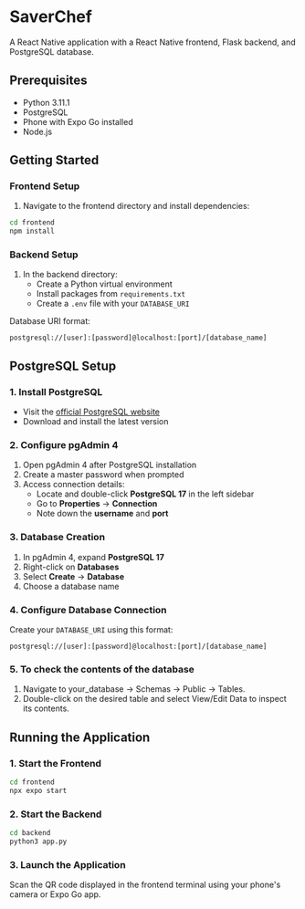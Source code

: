 # SaverChef

A React Native application with a React Native frontend, Flask backend, and PostgreSQL database.

## Prerequisites
- Python 3.11.1
- PostgreSQL
- Phone with Expo Go installed
- Node.js

## Getting Started

### Frontend Setup

1. Navigate to the frontend directory and install dependencies:

```bash
cd frontend
npm install
```

### Backend Setup

1. In the backend directory:
   - Create a Python virtual environment
   - Install packages from `requirements.txt`
   - Create a `.env` file with your `DATABASE_URI`

Database URI format:

```
postgresql://[user]:[password]@localhost:[port]/[database_name]
```

## PostgreSQL Setup

### 1. Install PostgreSQL
- Visit the [official PostgreSQL website](https://www.postgresql.org)
- Download and install the latest version

### 2. Configure pgAdmin 4
1. Open pgAdmin 4 after PostgreSQL installation
2. Create a master password when prompted
3. Access connection details:
   - Locate and double-click **PostgreSQL 17** in the left sidebar
   - Go to **Properties** → **Connection**
   - Note down the **username** and **port**

### 3. Database Creation
1. In pgAdmin 4, expand **PostgreSQL 17**
2. Right-click on **Databases**
3. Select **Create** → **Database**
4. Choose a database name

### 4. Configure Database Connection
Create your `DATABASE_URI` using this format:

```
postgresql://[user]:[password]@localhost:[port]/[database_name]
```
### 5. To check the contents of the database
1. Navigate to your_database -> Schemas -> Public -> Tables.
2. Double-click on the desired table and select View/Edit Data to inspect its contents.

## Running the Application

### 1. Start the Frontend

```bash
cd frontend
npx expo start
```

### 2. Start the Backend

```bash
cd backend
python3 app.py
```

### 3. Launch the Application
Scan the QR code displayed in the frontend terminal using your phone's camera or Expo Go app.
